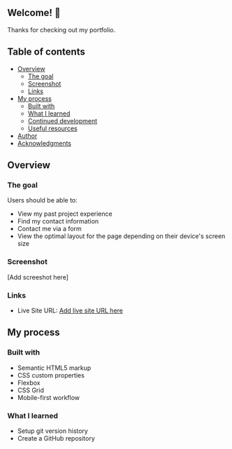 ## Welcome! 👋

Thanks for checking out my portfolio.

## Table of contents

- [Overview](#overview)
  - [The goal](#the-challenge)
  - [Screenshot](#screenshot)
  - [Links](#links)
- [My process](#my-process)
  - [Built with](#built-with)
  - [What I learned](#what-i-learned)
  - [Continued development](#continued-development)
  - [Useful resources](#useful-resources)
- [Author](#author)
- [Acknowledgments](#acknowledgments)

 ## Overview

### The goal

Users should be able to:

- View my past project experience
- Find my contact information
- Contact me via a form
- View the optimal layout for the page depending on their device's screen size

### Screenshot

[Add screeshot here]

### Links

- Live Site URL: [Add live site URL here](https://secretninja11.github.io/frontend-mentor-huddle-landing-page/)

## My process

### Built with

- Semantic HTML5 markup
- CSS custom properties
- Flexbox
- CSS Grid
- Mobile-first workflow

### What I learned

- Setup git version history
- Create a GitHub repository